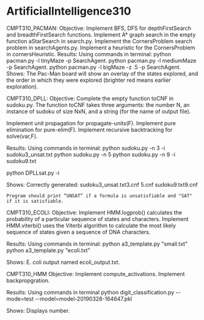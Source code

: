 # ArtificialIntelligence310

CMPT310_PACMAN:
Objective: 
  Implement BFS, DFS for depthFirstSearch and  breadthFirstSearch functions.
  Implement A* graph search in the empty function aStarSearch in search.py.
  Implement the CornersProblem search problem in searchAgents.py.
  Implement a heuristic for the CornersProblem in cornersHeuristic.
Results:
  Using commands in terminal:
    python pacman.py -l tinyMaze -p SearchAgent.
    python pacman.py -l mediumMaze -p SearchAgent.
    python pacman.py -l bigMaze -z .5 -p SearchAgent.
  Shows:
    The Pac-Man board will show an overlay of the states explored, and the order in which they were explored (brighter red means earlier exploration). 


CMPT310_DPLL:
Objective:
  Complete the empty function toCNF in sudoku.py. The function toCNF takes three arguments: the number N, an instance of sudoku of size NxN, and a string (for the name of output file).
  
  Implement unit propagation for propagate-units(F).
  Implement pure elimination for pure-elim(F).
  Implement recursive backtracking for solve(var,F).

Results:
  Using commands in terminal:
  python sudoku.py -n 3 -i sudoku3_unsat.txt
  python sudoku.py -n 5 
  python sudoku.py -n 9 -i sudoku9.txt
  
  python DPLLsat.py -i <inputCNFfile> 
  
  Shows:
    Correctly generated:
    sudoku3_unsat.txt3.cnf
    5.cnf
    sudoku9.txt9.cnf
    
    Program should print “UNSAT” if a formula is unsatisfiable and "SAT" if it is satisfiable.
    
CMPT310_ECOLI:
Objective:
  Implement HMM.logprob() calculates the probability of a particular sequence of states and characters.
  Implement HMM.viterbi() uses the Viterbi algorithm to calculate the most likely sequence of states given a sequence of DNA characters.
 
Results:
  Using commands in terminal:
  python a3_template.py "small.txt"
  python a3_template.py "ecoli.txt"
  
  Shows:
  E. coli output named ecoli_output.txt.


CMPT310_HMM
Objective:
  Implement compute_activations.
  Implement backpropgration.

Results:
  Using commands in terminal
  python digit_classification.py --mode=test --model=model-20190328-164647.pkl

  Shows:
  Displays number.
  
  
  

